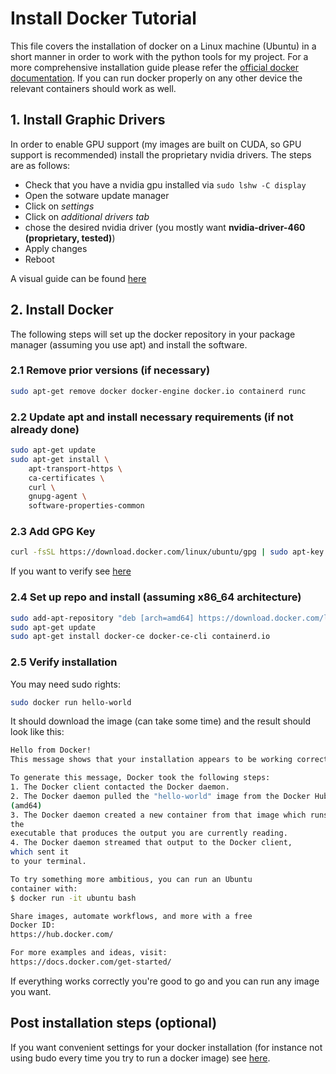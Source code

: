 # Install Docker Tutorial
This file covers the installation of docker on a Linux machine (Ubuntu) in a
short manner in order to work with the python tools for my project. For a more
comprehensive installation guide please refer the [official docker documentation](https://docs.docker.com/engine/install/ubuntu/).
If you can run docker properly on any other device the relevant containers
should work as well.

## 1. Install Graphic Drivers

In order to enable GPU support (my images are built on CUDA, so GPU support is
recommended) install the proprietary nvidia drivers. The steps are as follows:

* Check that you have a nvidia gpu installed via  `sudo lshw -C display`
* Open the sotware update manager
* Click on *settings* 
* Click on *additional drivers tab*
* chose the desired nvidia driver (you mostly want **nvidia-driver-460
    (proprietary, tested)**)
* Apply changes 
* Reboot

A visual guide can be found
[here](https://www.cyberciti.biz/faq/ubuntu-linux-install-nvidia-driver-latest-proprietary-driver/)

## 2. Install Docker

The following steps will set up the docker repository in your package manager
(assuming you use apt) and install the software.

### 2.1 Remove prior versions (if necessary)

```bash
sudo apt-get remove docker docker-engine docker.io containerd runc
```

### 2.2 Update apt and install necessary requirements (if not already done)

```bash
sudo apt-get update
sudo apt-get install \
    apt-transport-https \
    ca-certificates \
    curl \
    gnupg-agent \
    software-properties-common
```

### 2.3 Add GPG Key

```bash
curl -fsSL https://download.docker.com/linux/ubuntu/gpg | sudo apt-key add -
```
If you want to verify see [here](https://docs.docker.com/engine/install/ubuntu/)

### 2.4 Set up repo and install (assuming x86_64 architecture)
```bash
sudo add-apt-repository "deb [arch=amd64] https://download.docker.com/linux/ubuntu $(lsb_release -cs) stable"
sudo apt-get update
sudo apt-get install docker-ce docker-ce-cli containerd.io
```

### 2.5 Verify installation
You may need sudo rights:
```bash
sudo docker run hello-world
```
It should download the image (can take some time) and the result should look
like this:
```bash
Hello from Docker!
This message shows that your installation appears to be working correctly.

To generate this message, Docker took the following steps:
1. The Docker client contacted the Docker daemon.
2. The Docker daemon pulled the "hello-world" image from the Docker Hub.
(amd64)
3. The Docker daemon created a new container from that image which runs
the
executable that produces the output you are currently reading.
4. The Docker daemon streamed that output to the Docker client,
which sent it
to your terminal.

To try something more ambitious, you can run an Ubuntu
container with:
$ docker run -it ubuntu bash

Share images, automate workflows, and more with a free
Docker ID:
https://hub.docker.com/

For more examples and ideas, visit:
https://docs.docker.com/get-started/

```
If everything works correctly you're good to go and you can run any image you
want.

## Post installation steps (optional)

If you want convenient settings for your docker installation (for instance not
using budo every time you try to run a docker image) see
[here](https://docs.docker.com/engine/install/linux-postinstall/).






